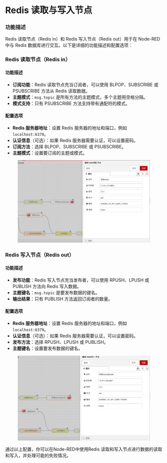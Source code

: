 # Redis 读取与写入节点

### 功能描述

Redis 读取节点（Redis in）和 Redis 写入节点（Redis out）用于在 Node-RED 中与 Redis 数据库进行交互。以下是详细的功能描述和配置选项：

### Redis 读取节点（Redis in）

#### **功能描述**

* **订阅功能**：Redis 读取节点充当订阅者，可以使用 BLPOP、SUBSCRIBE 或 PSUBSCRIBE 方法从 Redis 读取数据。
* **主题模式**：`msg.topic` 是所有方法的主题模式，多个主题用空格分隔。
* **模式支持**：只有 PSUBSCRIBE 方法支持带有通配符的模式。

#### **配置选项**

* **Redis 服务器地址**：设置 Redis 服务器的地址和端口，例如 `localhost:6379`。
* **认证信息**（可选）：如果 Redis 服务器需要认证，可以设置密码。
* **订阅方法**：选择 BLPOP、SUBSCRIBE 或 PSUBSCRIBE。
* **主题模式**：设置要订阅的主题或模式。

<figure><img src="../.gitbook/assets/redis读取.png" alt=""><figcaption></figcaption></figure>

### Redis 写入节点（Redis out）

#### **功能描述**

* **发布功能**：Redis 写入节点充当发布者，可以使用 RPUSH、LPUSH 或 PUBLISH 方法向 Redis 写入数据。
* **主题键名**：`msg.topic` 是要发布数据的键名。
* **输出结果**：只有 PUBLISH 方法返回订阅者的数量。

#### **配置选项**

* **Redis 服务器地址**：设置 Redis 服务器的地址和端口，例如 `localhost:6379`。
* **认证信息**（可选）：如果 Redis 服务器需要认证，可以设置密码。
* **发布方法**：选择 RPUSH、LPUSH 或 PUBLISH。
* **主题键名**：设置要发布数据的键名。

<figure><img src="../.gitbook/assets/redis写入.png" alt=""><figcaption></figcaption></figure>

通过以上配置，你可以在Node-RED中使用Redis 读取和写入节点进行数据的读取和写入，并处理可能的失败情况。
